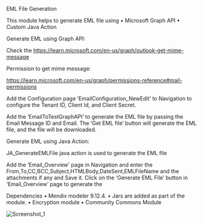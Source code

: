 EML File Generation

This module helps to generate EML file using 
•	Microsoft Graph API 
•	Custom Java Action

Generate EML using Graph API:

Check the https://learn.microsoft.com/en-us/graph/outlook-get-mime-message

Permission to get mime message:

https://learn.microsoft.com/en-us/graph/permissions-reference#mail-permissions

Add the Configuration page ‘EmailConfiguration_NewEdit’ to Navigation to configure the Tenant ID, Client Id, and Client Secret.

Add the ‘EmailToTestGraphAPI’ to generate the EML file by passing the Email Message ID and Email. The ‘Get EML file’ button will generate the EML file, and the file will be downloaded.

Generate EML using Java Action:

JA_GenerateEMLFile java action is used to generate the EML file 

Add the ‘Email_Overview’ page in Navigation and enter the From,To,CC,BCC,Subject,HTMLBody,DateSent,EMLFileName and the attachments if any and Save it.
Click on the ‘Generate EML File’ button in ‘Email_Overview’ page to generate the 

Dependencies
•	Mendix modeler 9.12.4.
•	Jars are added as part of the module.
•	Encryption module
•	Community Commons Module

![Screenshot_1](https://user-images.githubusercontent.com/23263603/202671212-4042d5ae-1c1a-4429-9475-8af088624f0a.png)

